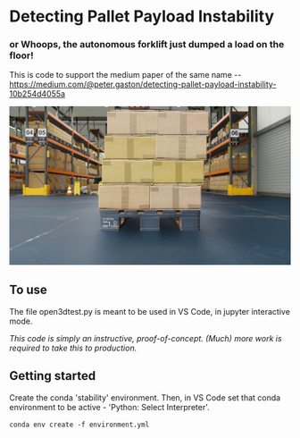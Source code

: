 # Detecting Pallet Payload Instability
### or Whoops, the autonomous forklift just dumped a load on the floor!

This is code to support the medium paper of the same name -- https://medium.com/@peter.gaston/detecting-pallet-payload-instability-10b254d4055a

![A tipping pallet](/images/rgb_0000.png)

## To use

The file open3dtest.py is meant to be used in VS Code, in jupyter interactive mode.

*This code is simply an instructive, proof-of-concept.    (Much) more work is required to take this to production.*


## Getting started

Create the conda 'stability' environment.    Then, in VS Code set that conda environment to be active - 'Python: Select Interpreter'.

```
conda env create -f environment.yml
```

